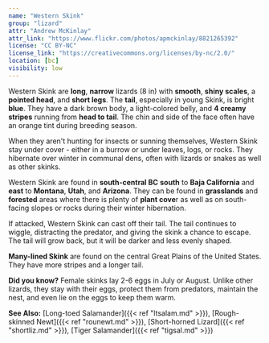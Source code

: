 ```yaml
---
name: "Western Skink"
group: "lizard"
attr: "Andrew McKinlay"
attr_link: "https://www.flickr.com/photos/apmckinlay/8821265392"
license: "CC BY-NC"
license_link: "https://creativecommons.org/licenses/by-nc/2.0/"
location: [bc]
visibility: low
---
```

Western Skink are **long**, **narrow** lizards (8 in) with **smooth**, **shiny scales**, a **pointed head**, and **short legs**. The **tail**, especially in young Skink, is bright **blue**. They have a dark brown body, a light-colored belly, and **4 creamy stripes** running from **head to tail**. The chin and side of the face often have an orange tint during breeding season.

When they aren't hunting for insects or sunning themselves, Western Skink stay under cover - either in a burrow or under leaves, logs, or rocks. They hibernate over winter in communal dens, often with lizards or snakes as well as other skinks.

Western Skink are found in **south-central BC** **south** to **Baja California** and **east** to **Montana**, **Utah**, and **Arizona**. They can be found in **grasslands** and **forested** areas where there is plenty of **plant cove**r as well as on south-facing slopes or rocks during their winter hibernation.

If attacked, Western Skink can cast off their tail. The tail continues to wiggle, distracting the predator, and giving the skink a chance to escape. The tail will grow back, but it will be darker and less evenly shaped.

**Many-lined Skink** are found on the central Great Plains of the United States. They have more stripes and a longer tail.

**Did you know?** Female skinks lay 2-6 eggs in July or August. Unlike other lizards, they stay with their eggs, protect them from predators, maintain the nest, and even lie on the eggs to keep them warm.

<!-- generated, do not edit -->
**See Also:**
[Long-toed Salamander]({{< ref "ltsalam.md" >}}),
[Rough-skinned Newt]({{< ref "rounewt.md" >}}),
[Short-horned Lizard]({{< ref "shortliz.md" >}}),
[Tiger Salamander]({{< ref "tigsal.md" >}})
